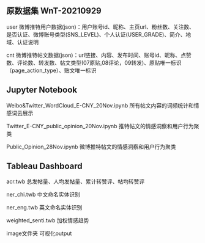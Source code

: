 

## 原数据集 WnT-20210929

user	微博推特用户数据(json)：用户账号id、昵称、主页url、粉丝数、关注数、是否认证、微博账号类型(SNS_LEVEL)、个人认证(USER_GRADE)、简介、地域、认证说明

cnt	微博推特帖文数据(json)：url链接、内容、发布时间、账号id、昵称、点赞数、评论数、转发数、帖文类型(07原贴,08评论，09转发)、原贴唯一标识（page_action_type）、贴文唯一标识

## Jupyter Notebook

Weibo&Twitter_WordCloud_E-CNY_20Nov.ipynb	所有帖文内容的词频统计和情感词云展示

Twitter_E-CNY_public_opinion_20Nov.ipynb	推特帖文的情感洞察和用户行为聚类

Public_Opinion_28Nov.ipynb	微博推特帖文的情感洞察和用户行为聚类

## Tableau Dashboard

acr.twb	总发帖量、人均发帖量、累计转赞评、帖均转赞评 

ner_chi.twb	中文命名实体识别

ner_eng.twb	英文命名实体识别

weighted_senti.twb	加权情感趋势

image文件夹	可视化output

